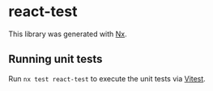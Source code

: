 # react-test

This library was generated with [Nx](https://nx.dev).

## Running unit tests

Run `nx test react-test` to execute the unit tests via [Vitest](https://vitest.dev/).

